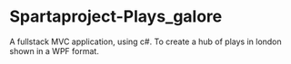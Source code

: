# Spartaproject-Plays_galore
A fullstack MVC application, using c#. To create a hub of plays in london shown in a WPF format.
